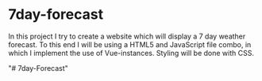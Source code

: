 # 7day-forecast
In this project I try to create a website which will display a 7 day weather forecast.
To this end I will be using a HTML5 and JavaScript file combo, in which I implement the use of Vue-instances.
Styling will be done with CSS.

"# 7day-Forecast" 
